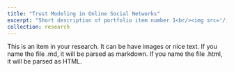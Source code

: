 ```yaml
---
title: "Trust Modeling in Online Social Networks"
excerpt: "Short description of portfolio item number 1<br/><img src='/images/500x300.png'>"
collection: research
---
```


This is an item in your research. It can be have images or nice text. If you name the file .md, it will be parsed as markdown. If you name the file .html, it will be parsed as HTML. 
